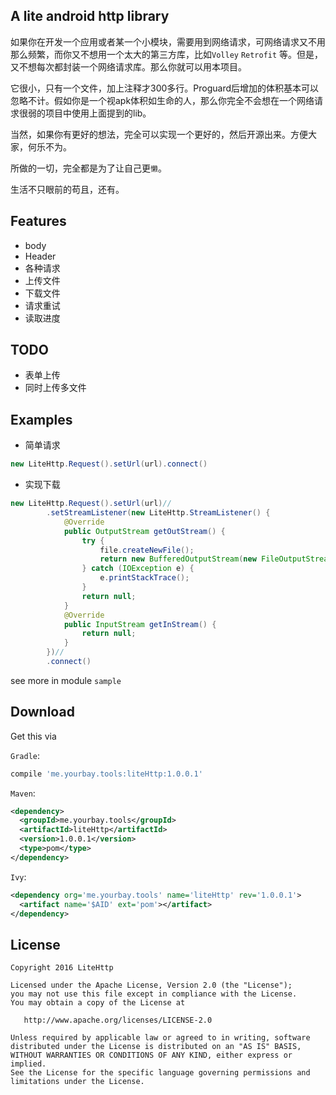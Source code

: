 ## A lite android http library

如果你在开发一个应用或者某一个小模块，需要用到网络请求，可网络请求又不用那么频繁，而你又不想用一个太大的第三方库，比如`Volley` `Retrofit` 等。但是，又不想每次都封装一个网络请求库。那么你就可以用本项目。

它很小，只有一个文件，加上注释才300多行。Proguard后增加的体积基本可以忽略不计。假如你是一个视apk体积如生命的人，那么你完全不会想在一个网络请求很弱的项目中使用上面提到的lib。

当然，如果你有更好的想法，完全可以实现一个更好的，然后开源出来。方便大家，何乐不为。

所做的一切，完全都是为了让自己更`懒`。

生活不只眼前的苟且，还有。

## Features

- body
- Header
- 各种请求
- 上传文件
- 下载文件
- 请求重试
- 读取进度

## TODO
- 表单上传
- 同时上传多文件

## Examples

- 简单请求
```java
new LiteHttp.Request().setUrl(url).connect()
```
- 实现下载
```java
new LiteHttp.Request().setUrl(url)//
        .setStreamListener(new LiteHttp.StreamListener() {
            @Override
            public OutputStream getOutStream() {
                try {
                    file.createNewFile();
                    return new BufferedOutputStream(new FileOutputStream(file), 16 * 1024);
                } catch (IOException e) {
                    e.printStackTrace();
                }
                return null;
            }
            @Override
            public InputStream getInStream() {
                return null;
            }
        })//
        .connect()
```


see more in module `sample`

## Download
Get this via

`Gradle`:
```groovy
compile 'me.yourbay.tools:liteHttp:1.0.0.1'
```

`Maven`:
```xml
<dependency>
  <groupId>me.yourbay.tools</groupId>
  <artifactId>liteHttp</artifactId>
  <version>1.0.0.1</version>
  <type>pom</type>
</dependency>
```

`Ivy`:
```xml
<dependency org='me.yourbay.tools' name='liteHttp' rev='1.0.0.1'>
  <artifact name='$AID' ext='pom'></artifact>
</dependency>
```


## License

    Copyright 2016 LiteHttp

    Licensed under the Apache License, Version 2.0 (the "License");
    you may not use this file except in compliance with the License.
    You may obtain a copy of the License at

       http://www.apache.org/licenses/LICENSE-2.0

    Unless required by applicable law or agreed to in writing, software
    distributed under the License is distributed on an "AS IS" BASIS,
    WITHOUT WARRANTIES OR CONDITIONS OF ANY KIND, either express or implied.
    See the License for the specific language governing permissions and
    limitations under the License.
    
    
